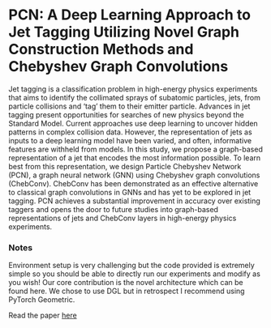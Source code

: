 # PCN: A Deep Learning Approach to Jet Tagging Utilizing Novel Graph Construction Methods and Chebyshev Graph Convolutions

Jet tagging is a classification problem in high-energy physics experiments that
aims to identify the collimated sprays of subatomic particles, jets, from particle collisions
and ‘tag’ them to their emitter particle. Advances in jet tagging present opportunities
for searches of new physics beyond the Standard Model. Current approaches use deep
learning to uncover hidden patterns in complex collision data. However, the representation of jets as inputs to a deep learning model have been varied, and often, informative features are withheld from models. In this study, we propose a graph-based representation of a jet that encodes the most information possible. To learn best from this
representation, we design Particle Chebyshev Network (PCN), a graph neural network
(GNN) using Chebyshev graph convolutions (ChebConv). ChebConv has been demonstrated as an effective alternative to classical graph convolutions in GNNs and has yet
to be explored in jet tagging. PCN achieves a substantial improvement in accuracy over
existing taggers and opens the door to future studies into graph-based representations
of jets and ChebConv layers in high-energy physics experiments.

### Notes

Environment setup is very challenging but the code provided is extremely simple so you should be able to directly run our experiments and modify as you wish! Our core contribution is the novel architecture which can be found here. We chose to use DGL but in retrospect I recommend using PyTorch Geometric. 

Read the paper [here](https://arxiv.org/abs/2309.08630)

